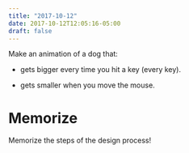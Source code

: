 ```yaml
---
title: "2017-10-12"
date: 2017-10-12T12:05:16-05:00
draft: false
---
```


Make an animation of a dog that:

* gets bigger every time you hit a key (every key).

* gets smaller when you move the mouse.


# Memorize 

Memorize the steps of the design process!

